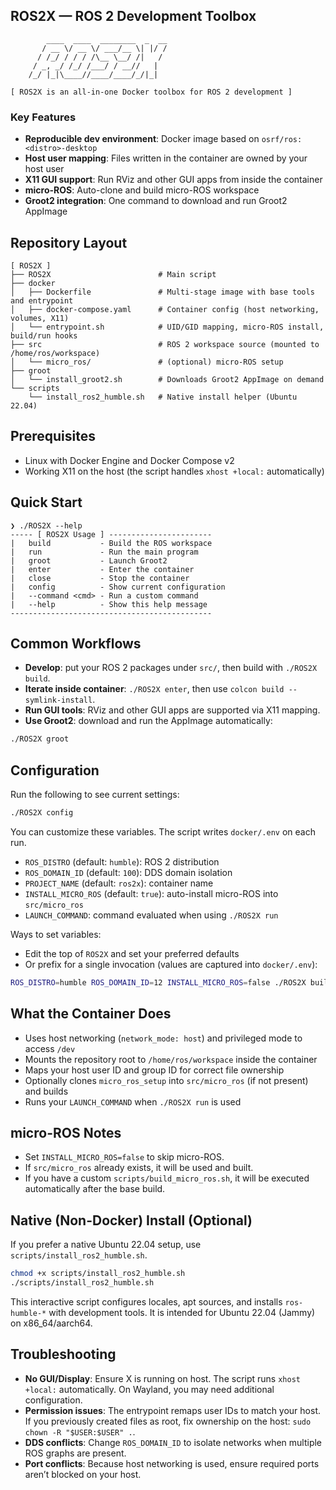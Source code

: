 ## ROS2X — ROS 2 Development Toolbox
```console
        ____  ____  ________  _  __
       / __ \/ __ \/ ___/__ \| |/ /
      / /_/ / / / /\__ \__/ /|   / 
     / _, _/ /_/ /___/ / __//   |  
    /_/ |_|\____//____/____/_/|_|  
                               
[ ROS2X is an all-in-one Docker toolbox for ROS 2 development ]
```

### Key Features
- **Reproducible dev environment**: Docker image based on `osrf/ros:<distro>-desktop`
- **Host user mapping**: Files written in the container are owned by your host user
- **X11 GUI support**: Run RViz and other GUI apps from inside the container
- **micro-ROS**: Auto-clone and build micro-ROS workspace
- **Groot2 integration**: One command to download and run Groot2 AppImage

## Repository Layout
```
[ ROS2X ]
├── ROS2X                        # Main script
├── docker
│   ├── Dockerfile               # Multi-stage image with base tools and entrypoint
│   ├── docker-compose.yaml      # Container config (host networking, volumes, X11)
│   └── entrypoint.sh            # UID/GID mapping, micro-ROS install, build/run hooks
├── src                          # ROS 2 workspace source (mounted to /home/ros/workspace)
│   └── micro_ros/               # (optional) micro-ROS setup
├── groot
│   └── install_groot2.sh        # Downloads Groot2 AppImage on demand
└── scripts
    └── install_ros2_humble.sh   # Native install helper (Ubuntu 22.04)

```

## Prerequisites
- Linux with Docker Engine and Docker Compose v2
- Working X11 on the host (the script handles `xhost +local:` automatically)

## Quick Start
```console
❯ ./ROS2X --help
----- [ ROS2X Usage ] -----------------------
|   build           - Build the ROS workspace
|   run             - Run the main program
|   groot           - Launch Groot2
|   enter           - Enter the container
|   close           - Stop the container
|   config          - Show current configuration
|   --command <cmd> - Run a custom command
|   --help          - Show this help message
---------------------------------------------
```

## Common Workflows
- **Develop**: put your ROS 2 packages under `src/`, then build with `./ROS2X build`.
- **Iterate inside container**: `./ROS2X enter`, then use `colcon build --symlink-install`.
- **Run GUI tools**: RViz and other GUI apps are supported via X11 mapping.
- **Use Groot2**: download and run the AppImage automatically:

```bash
./ROS2X groot
```

## Configuration
Run the following to see current settings:

```bash
./ROS2X config
```

You can customize these variables. The script writes `docker/.env` on each run.

- `ROS_DISTRO` (default: `humble`): ROS 2 distribution
- `ROS_DOMAIN_ID` (default: `100`): DDS domain isolation
- `PROJECT_NAME` (default: `ros2x`): container name
- `INSTALL_MICRO_ROS` (default: `true`): auto-install micro-ROS into `src/micro_ros`
- `LAUNCH_COMMAND`: command evaluated when using `./ROS2X run`

Ways to set variables:
- Edit the top of `ROS2X` and set your preferred defaults
- Or prefix for a single invocation (values are captured into `docker/.env`):

```bash
ROS_DISTRO=humble ROS_DOMAIN_ID=12 INSTALL_MICRO_ROS=false ./ROS2X build
```

## What the Container Does
- Uses host networking (`network_mode: host`) and privileged mode to access `/dev`
- Mounts the repository root to `/home/ros/workspace` inside the container
- Maps your host user ID and group ID for correct file ownership
- Optionally clones `micro_ros_setup` into `src/micro_ros` (if not present) and builds
- Runs your `LAUNCH_COMMAND` when `./ROS2X run` is used

## micro-ROS Notes
- Set `INSTALL_MICRO_ROS=false` to skip micro-ROS.
- If `src/micro_ros` already exists, it will be used and built.
- If you have a custom `scripts/build_micro_ros.sh`, it will be executed automatically after the base build.

## Native (Non-Docker) Install (Optional)
If you prefer a native Ubuntu 22.04 setup, use `scripts/install_ros2_humble.sh`.

```bash
chmod +x scripts/install_ros2_humble.sh
./scripts/install_ros2_humble.sh
```

This interactive script configures locales, apt sources, and installs `ros-humble-*` with development tools. It is intended for Ubuntu 22.04 (Jammy) on x86_64/aarch64.

## Troubleshooting
- **No GUI/Display**: Ensure X is running on host. The script runs `xhost +local:` automatically. On Wayland, you may need additional configuration.
- **Permission issues**: The entrypoint remaps user IDs to match your host. If you previously created files as root, fix ownership on the host: `sudo chown -R "$USER:$USER" .`.
- **DDS conflicts**: Change `ROS_DOMAIN_ID` to isolate networks when multiple ROS graphs are present.
- **Port conflicts**: Because host networking is used, ensure required ports aren’t blocked on your host.
